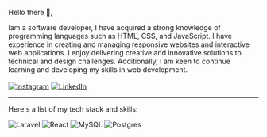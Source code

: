 Hello there 👋,

Iam a software developer, I have acquired a strong knowledge of programming languages such as HTML, CSS, and JavaScript. I have experience in creating and managing responsive websites and interactive web applications. I enjoy delivering creative and innovative solutions to technical and design challenges. Additionally, I am keen to continue learning and developing my skills in web development. <br><br>
[![Instagram](https://img.shields.io/badge/Instagram-%23E4405F.svg?style=for-the-badge&logo=Instagram&logoColor=white)](https://instagram.com/ddim03) [![LinkedIn](https://img.shields.io/badge/LinkedIn-%230077B5.svg?style=for-the-badge&logo=linkedin&logoColor=white)](https://linkedin.com/in/dimas-gilang-dwi-aji-419217299)

----
Here's a list of my tech stack and skills:


![Laravel](https://img.shields.io/badge/laravel-%23FF2D20.svg?style=for-the-badge&logo=laravel&logoColor=white) ![React](https://img.shields.io/badge/react-%2320232a.svg?style=for-the-badge&logo=react&logoColor=%2361DAFB) ![MySQL](https://img.shields.io/badge/mysql-%2300000f.svg?style=for-the-badge&logo=mysql&logoColor=white) ![Postgres](https://img.shields.io/badge/postgres-%23316192.svg?style=for-the-badge&logo=postgresql&logoColor=white)
